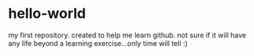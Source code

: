 # hello-world
my first repository. created to help me learn github. not sure if it will have any life beyond a learning exercise...only time will tell :) 

